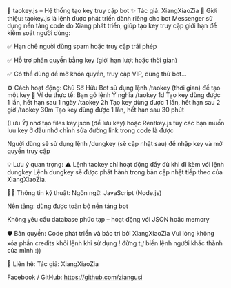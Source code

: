 🤖 taokey.js – Hệ thống tạo key truy cập bot
✨ Tác giả: XiangXiaoZia
📌 Giới thiệu:
taokey.js là lệnh được phát triển dành riêng cho bot Messenger sử dụng nền tảng code do Xiang phát triển, giúp tạo key truy cập giới hạn để kiểm soát người dùng:

✅ Hạn chế người dùng spam hoặc truy cập trái phép

✅ Hỗ trợ phân quyền bằng key (giới hạn lượt hoặc thời gian)

✅ Có thể dùng để mở khóa quyền, truy cập VIP, dùng thử bot...

⚙️ Cách hoạt động:
Chủ Sở Hữu Bot sử dụng lệnh /taokey (thời gian) để tạo một key
📌 Ví dụ thực tế:
Bạn gõ lệnh	Ý nghĩa
/taokey 1d	Tạo key dùng được 1 lần, hết hạn sau 1 ngày
/taokey 2h	Tạo key dùng được 1 lần, hết hạn sau 2 giờ
/taokey 30m	Tạo key dùng được 1 lần, hết hạn sau 30 phút

(Lưu Ý) nhớ tạo files key.json (để lưu key) hoặc Rentkey.js tùy các bạn muốn lưu key ở đâu nhớ chỉnh sửa đường link trong code là được

Người dùng sẽ sử dụng lệnh /dungkey (sẽ cập nhật sau) để nhập key và mở quyền truy cập

💡 Lưu ý quan trọng:
⚠️ Lệnh taokey chỉ hoạt động đầy đủ khi đi kèm với lệnh dungkey
Lệnh dungkey sẽ được phát hành trong bản cập nhật tiếp theo của XiangXiaoZia.

🧑‍💻 Thông tin kỹ thuật:
Ngôn ngữ: JavaScript (Node.js)

Nền tảng: dùng được toàn bộ nền tảng bot

Không yêu cầu database phức tạp – hoạt động với JSON hoặc memory

🛡️ Bản quyền:
Code phát triển và bảo trì bởi XiangXiaoZia
Vui lòng không xóa phần credits khỏi lệnh khi sử dụng ! đừng tự biến lệnh người khác thành của mình :))

📎 Liên hệ:
Tác giả: XiangXiaoZia

Facebook / GitHub: https://github.com/ziangusi


